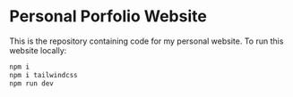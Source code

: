# Personal Porfolio Website
This is the repository containing code for my personal website.
To run this website locally:
```bash
npm i
npm i tailwindcss
npm run dev
```
